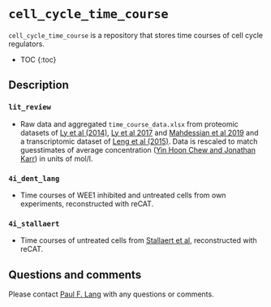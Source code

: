 # `cell_cycle_time_course`

`cell_cycle_time_course` is a repository that stores time courses of cell cycle regulators.

* TOC
{:toc}

## Description

### `lit_review`
* Raw data and aggregated `time_course_data.xlsx` from proteomic datasets of [Ly et al (2014)](https://doi.org/10.7554/eLife.01630), [Ly et al 2017](https://www.ncbi.nlm.nih.gov/pmc/articles/PMC5650473/) and [Mahdessian et al 2019](https://www.biorxiv.org/content/10.1101/543231v1) and a transcriptomic dataset of [Leng et al (2015)](https://www.nature.com/articles/nmeth.3549). Data is rescaled to match guesstimates of average concentration ([Yin Hoon Chew and Jonathan Karr](https://github.com/KarrLab/h1_hesc/blob/master/h1_hesc/kb_gen/core.xlsx)) in units of mol/l.

### `4i_dent_lang`
* Time courses of WEE1 inhibited and untreated cells from own experiments, reconstructed with reCAT.

### `4i_stallaert`
* Time courses of untreated cells from [Stallaert et al](https://www.biorxiv.org/content/10.1101/2021.02.11.430845v1), reconstructed with reCAT.

## Questions and comments
Please contact [Paul F. Lang](mailto:paul.lang@wolfson.ox.ac.uk) with any questions or comments.
